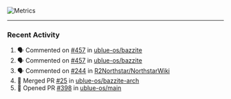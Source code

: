 ![Metrics](https://metrics.lecoq.io/KyleGospo?template=classic&base=header%2C%20activity%2C%20community%2C%20repositories%2C%20metadata&base.indepth=false&base.hireable=false&base.skip=false&config.timezone=America%2FLos_Angeles)

---
### Recent Activity
<!--START_SECTION:activity-->
1. 🗣 Commented on [#457](https://github.com/ublue-os/bazzite/issues/457#issuecomment-1773711320) in [ublue-os/bazzite](https://github.com/ublue-os/bazzite)
2. 🗣 Commented on [#457](https://github.com/ublue-os/bazzite/issues/457#issuecomment-1773699750) in [ublue-os/bazzite](https://github.com/ublue-os/bazzite)
3. 🗣 Commented on [#244](https://github.com/R2Northstar/NorthstarWiki/pull/244#issuecomment-1773698481) in [R2Northstar/NorthstarWiki](https://github.com/R2Northstar/NorthstarWiki)
4. 🎉 Merged PR [#25](https://github.com/ublue-os/bazzite-arch/pull/25) in [ublue-os/bazzite-arch](https://github.com/ublue-os/bazzite-arch)
5. 💪 Opened PR [#398](https://github.com/ublue-os/main/pull/398) in [ublue-os/main](https://github.com/ublue-os/main)
<!--END_SECTION:activity-->
